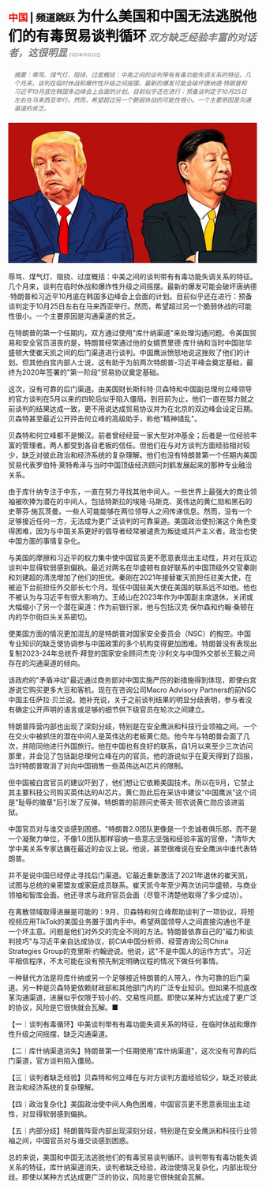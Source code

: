<span style="color:#E3120B; font-size:14.9pt; font-weight:bold;">中国</span> <span style="color:#000000; font-size:14.9pt; font-weight:bold;">| 频道跳跃</span>
<span style="color:#000000; font-size:21.0pt; font-weight:bold;">为什么美国和中国无法逃脱他们的有毒贸易谈判循环</span>
<span style="color:#808080; font-size:14.9pt; font-weight:bold; font-style:italic;">双方缺乏经验丰富的对话者，这很明显</span>
<span style="color:#808080; font-size:6.2pt;">2025年10月23日</span>

<div style="padding:8px 12px; color:#666; font-size:9.0pt; font-style:italic; margin:12px 0;">摘要：辱骂、煤气灯、阻挠、过度概括：中美之间的谈判带有有毒功能失调关系的特征。几个月来，谈判在临时休战和爆炸性升级之间摇摆。最新的爆发可能会破坏唐纳德·特朗普和习近平10月底在韩国多边峰会上会面的计划。目前似乎还在进行：预备谈判定于10月25日左右在马来西亚举行。然而，希望超过另一个脆弱休战的可能性很小。一个主要原因是沟通渠道的贫乏。</div>

![](../images/026_Why_America_and_China_cant_escape_their_toxic_cycle_of_trade/p0115_img01.jpeg)

辱骂、煤气灯、阻挠、过度概括：中美之间的谈判带有有毒功能失调关系的特征。几个月来，谈判在临时休战和爆炸性升级之间摇摆。最新的爆发可能会破坏唐纳德·特朗普和习近平10月底在韩国多边峰会上会面的计划。目前似乎还在进行：预备谈判定于10月25日左右在马来西亚举行。然而，希望超过另一个脆弱休战的可能性很小。一个主要原因是沟通渠道的贫乏。

在特朗普的第一个任期内，双方通过使用"库什纳渠道"来处理沟通问题。令美国贸易和安全官员沮丧的是，特朗普经常通过他的女婿贾里德·库什纳和当时中国驻华盛顿大使崔天凯之间的后门渠道进行谈判。中国鹰派愤怒地说这挫败了他们的计划。但其他白宫内部人士说，这有助于为前两次特朗普-习近平峰会奠定基础，最终为2020年签署的"第一阶段"贸易协议奠定基础。

这次，没有可靠的后门渠道。由美国财长斯科特·贝森特和中国副总理何立峰领导的官方谈判在5月以来的四轮后似乎陷入僵局。到目前为止，他们一直在努力就之前谈判的结果达成一致，更不用说达成贸易协议并为在北京的双边峰会设定日期。贝森特甚至最近公开抨击何立峰的高级助手，称他"精神错乱"。

贝森特和何立峰都不是懒汉。前者曾经经营一家大型对冲基金；后者是一位经验丰富的管理者。两人都受到各自老板的信任。但他们在与对方谈判方面经验相对较少，缺乏对彼此政治和经济系统的复杂理解。他们也没有特朗普第一个任期内美国贸易代表罗伯特·莱特希泽与当时中国顶级经济顾问刘鹤发展起来的那种专业融洽关系。

由于库什纳专注于中东，一直在努力寻找其他中间人。一些世界上最强大的商业领袖被吹捧为潜在的中间人，包括特斯拉的埃隆·马斯克、英伟达的黄仁勋和黑石的史蒂芬·施瓦茨曼。一些人可能能够在两位领导人之间传递信息。然而，没有一个足够接近任何一方，无法成为更广泛谈判的可靠渠道。美国政治使扮演这个角色变得困难，因为与中国关系更好的倡导者经常被谴责为叛徒或共产主义者。政治也使中国方面的事情复杂化。

与美国的摩擦和习近平的权力集中使中国官员更不愿意表现出主动性，并对在双边谈判中显得软弱感到偏执。最近对两名在华盛顿有良好联系的中国顶级外交官秦刚和刘建超的清洗增加了他们的担忧。秦刚在2021年接替崔天凯担任驻美大使，在被迫下台前担任外交部长七个月。现任中国驻美大使在美国的联系远不如他。他也不被认为与习近平有很大影响力。王岐山在2023年作为中国副主席退休，关闭或大幅缩小了另一个潜在渠道：作为前银行家，他与包括汉克·保尔森和约翰·桑顿在内的华尔街巨头关系密切。

使美国方面的情况更加混乱的是特朗普对国家安全委员会（NSC）的掏空。中国专业知识的缺乏使协调参与中国政策的多个机构变得更加困难。特朗普没有表现出复制2023-24年总统乔·拜登的国家安全顾问杰克·沙利文与中国外交部长王毅之间存在的沟通渠道的倾向。

该政府的"矛盾冲动"最近通过商务部对中国实施严厉的新措施得到体现，即使白宫游说它购买更多大豆和客机，现在在咨询公司Macro Advisory Partners的前NSC中国主任萨拉·贝兰说。她补充说，关于之前谈判结果的明显分歧表明，参与者没有确定公开声明的语言或足够的细节供下级官员在轮次之间建立。

特朗普阵营内部也出现了深刻分歧，特别是在安全鹰派和科技行业领袖之间。一个在交火中被抓住的潜在中间人是英伟达的老板黄仁勋。他今年与特朗普会面了几次，并陪同他进行外国旅行。他在中国也有良好的联系，自1月以来至少三次访问那里，并会见了包括副总理何立峰在内的官员。他的游说似乎在夏天得到了回报，当时特朗普取消了对向中国销售一些英伟达AI芯片的限制。

但中国被白宫官员的建议吓到了，他们想让它依赖美国技术。所以在9月，它禁止其主要科技公司购买英伟达的AI芯片。黄仁勋此后在采访中建议"中国鹰派"这个词是"耻辱的徽章"后引发了反弹。特朗普的前顾问史蒂夫·班农说黄仁勋应该进监狱。

中国官员对与谁交谈感到困惑。"特朗普2.0团队更像是一个忠诚者俱乐部，而不是一个凝聚力单位，不像1.0团队那样容纳一些意志坚强和经验丰富的官僚，"清华大学中美关系专家达巍在最近的会议上说。他说，甚至很难说在安全鹰派中谁代表特朗普。

并不是说中国已经停止寻找后门渠道。它最近重新激活了2021年退休的崔天凯，试图与总统的亲密盟友或家庭成员联系。崔天凯今年至少两次访问华盛顿，与商业领袖和智库会面。他还寻求与政府官员会面（尽管不清楚他取得了多少成功）。

在离散领域取得进展是可能的：9月，贝森特和何立峰帮助谈判了一项协议，将短视频应用TikTok的美国业务置于国内手中。希望两国领导人之间直接沟通也不是一个坏主意。问题是他们对外交的完全不同的方法。特朗普依靠自己的"磁力和谈判技巧"与习近平亲自达成协议，前CIA中国分析师、经营咨询公司China Strategies Group的克里斯·约翰逊说。他说，这"不是中国人的运作方式"。习近平相信程序，不太可能在没有预先制定明确议程的情况下做任何事情。

一种替代方法是将库什纳或另一个足够接近特朗普的人带入，作为可靠的后门渠道。另一种是贝森特更依赖财政部和其他部门内的广泛专业知识。但如果不彻底改革沟通渠道，进展似乎仅限于较小的、交易性问题。即使以某种方式达成了更广泛的协议，风险是它很快就会瓦解。■

【一｜谈判有毒循环】中美谈判带有有毒功能失调关系的特征，在临时休战和爆炸性升级之间摇摆，缺乏沟通渠道。

【二｜库什纳渠道消失】特朗普第一个任期使用"库什纳渠道"，这次没有可靠的后门渠道，官方谈判陷入僵局。

【三｜谈判者缺乏经验】贝森特和何立峰在与对方谈判方面经验较少，缺乏对彼此政治和经济系统的复杂理解。

【四｜政治复杂化】美国政治使中间人角色困难，中国官员更不愿意表现出主动性，对显得软弱感到偏执。

【五｜内部分歧】特朗普阵营内部出现深刻分歧，特别是在安全鹰派和科技行业领袖之间，中国官员对与谁交谈感到困惑。

总的来说，美国和中国无法逃脱他们的有毒贸易谈判循环。谈判带有有毒功能失调关系的特征，库什纳渠道消失，谈判者缺乏经验，政治使情况复杂化，内部出现分歧。即使以某种方式达成更广泛的协议，风险是它很快就会瓦解。
